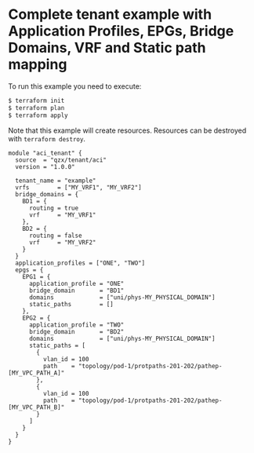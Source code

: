 <!-- BEGIN_TF_DOCS -->
# Complete tenant example with Application Profiles, EPGs, Bridge Domains, VRF and Static path mapping
To run this example you need to execute:
```bash
$ terraform init
$ terraform plan
$ terraform apply
```
Note that this example will create resources. Resources can be destroyed with `terraform destroy`.
```hcl
module "aci_tenant" {
  source  = "qzx/tenant/aci"
  version = "1.0.0"

  tenant_name = "example"
  vrfs        = ["MY_VRF1", "MY_VRF2"]
  bridge_domains = {
    BD1 = {
      routing = true
      vrf     = "MY_VRF1"
    },
    BD2 = {
      routing = false
      vrf     = "MY_VRF2"
    }
  }
  application_profiles = ["ONE", "TWO"]
  epgs = {
    EPG1 = {
      application_profile = "ONE"
      bridge_domain       = "BD1"
      domains             = ["uni/phys-MY_PHYSICAL_DOMAIN"]
      static_paths        = []
    },
    EPG2 = {
      application_profile = "TWO"
      bridge_domain       = "BD2"
      domains             = ["uni/phys-MY_PHYSICAL_DOMAIN"]
      static_paths = [
        {
          vlan_id = 100
          path    = "topology/pod-1/protpaths-201-202/pathep-[MY_VPC_PATH_A]"
        },
        {
          vlan_id = 100
          path    = "topology/pod-1/protpaths-201-202/pathep-[MY_VPC_PATH_B]"
        }
      ]
    }
  }
}
```
<!-- END_TF_DOCS -->